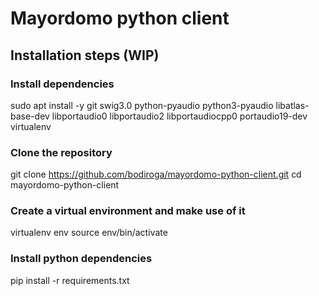 # Mayordomo python client

## Installation steps (WIP)

### Install dependencies
sudo apt install -y git swig3.0 python-pyaudio python3-pyaudio libatlas-base-dev libportaudio0 libportaudio2 libportaudiocpp0 portaudio19-dev virtualenv

### Clone the repository
git clone https://github.com/bodiroga/mayordomo-python-client.git
cd mayordomo-python-client

### Create a virtual environment and make use of it
virtualenv env
source env/bin/activate

### Install python dependencies
pip install -r requirements.txt

